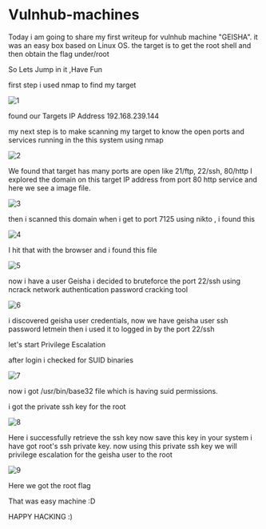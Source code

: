 # Vulnhub-machines
Today i am going to share my first writeup for vulnhub machine "GEISHA". it was an easy box based on Linux OS.
the target is to get the root shell and then obtain the flag under/root

So Lets Jump in it ,Have Fun

first step i used nmap to find my target

![1](https://user-images.githubusercontent.com/33134699/85993651-ef884500-b9f6-11ea-8a13-51ed20d0c3a0.PNG)

found our Targets IP Address 192.168.239.144


my next step is to make scanning my target to know the open ports and services running in the this system using nmap 


![2](https://user-images.githubusercontent.com/33134699/85993290-640eb400-b9f6-11ea-85f1-9ff37ce3cbf7.PNG)

We found that target has many ports are open like 21/ftp, 22/ssh, 80/http
I explored the domain on this target IP address from port 80 http service and here we see a image file.

![3](https://user-images.githubusercontent.com/33134699/85994562-42aec780-b9f8-11ea-8bb0-094ab2beb68a.PNG)

then i scanned this domain when i get to port 7125 using nikto , i found this

![4](https://user-images.githubusercontent.com/33134699/85994873-e77fd380-b9fd-11ea-884e-49adeb3075dc.PNG)


I hit that with the browser and i found this file 

![5](https://user-images.githubusercontent.com/33134699/85994900-ffefee00-b9fd-11ea-9777-8a1137837a67.PNG)


now i have a user Geisha i decided to bruteforce the port 22/ssh using ncrack network authentication password cracking tool

![6](https://user-images.githubusercontent.com/33134699/85994948-1138fa80-b9fe-11ea-8902-0857144ce457.PNG)


i discovered geisha user credentials, now we have geisha user ssh password letmein
then i used it to logged in by the port 22/ssh

let's start Privilege Escalation 

after login i checked for SUID binaries 

![7](https://user-images.githubusercontent.com/33134699/85995003-231a9d80-b9fe-11ea-9052-d8a0f4a614a2.PNG)


now i got /usr/bin/base32 file which is having suid permissions. 

 
i got the private ssh key for the root


![8](https://user-images.githubusercontent.com/33134699/85995786-72ae9880-ba01-11ea-9478-d258532323cc.PNG)


Here i successfully retrieve the ssh key now save this key in your system
i have got root's ssh private key. now using this private ssh key we will privilege escalation for the geisha user to the root

![9](https://user-images.githubusercontent.com/33134699/85995721-61658c00-ba01-11ea-988c-2b8d626e28ae.PNG)



Here we got the root flag


That was easy machine :D


HAPPY HACKING :)
